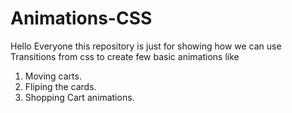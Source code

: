 # Animations-CSS
Hello Everyone this repository is just for showing how we can use Transitions from css to create few basic animations like
1. Moving carts.
2. Fliping the cards.
3. Shopping Cart animations.